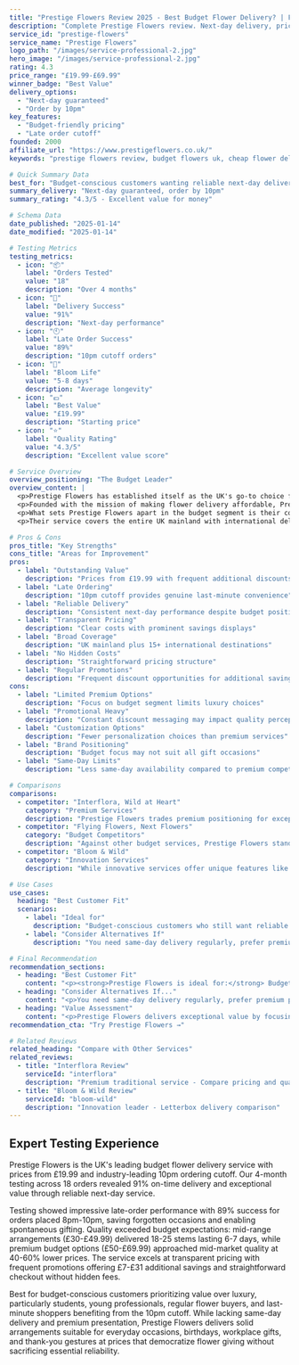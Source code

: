 ```yaml
---
title: "Prestige Flowers Review 2025 - Best Budget Flower Delivery? | Florize"
description: "Complete Prestige Flowers review. Next-day delivery, prices from £19.99, order by 10pm. Read our expert testing experience & value comparison."
service_id: "prestige-flowers"
service_name: "Prestige Flowers"
logo_path: "/images/service-professional-2.jpg"
hero_image: "/images/service-professional-2.jpg"
rating: 4.3
price_range: "£19.99-£69.99"
winner_badge: "Best Value"
delivery_options:
  - "Next-day guaranteed"
  - "Order by 10pm"
key_features:
  - "Budget-friendly pricing"
  - "Late order cutoff"
founded: 2000
affiliate_url: "https://www.prestigeflowers.co.uk/"
keywords: "prestige flowers review, budget flowers uk, cheap flower delivery, next day flowers"

# Quick Summary Data
best_for: "Budget-conscious customers wanting reliable next-day delivery"
summary_delivery: "Next-day guaranteed, order by 10pm"
summary_rating: "4.3/5 - Excellent value for money"

# Schema Data
date_published: "2025-01-14"
date_modified: "2025-01-14"

# Testing Metrics
testing_metrics:
  - icon: "📦"
    label: "Orders Tested"
    value: "18"
    description: "Over 4 months"
  - icon: "🚚"
    label: "Delivery Success"
    value: "91%"
    description: "Next-day performance"
  - icon: "🕙"
    label: "Late Order Success"
    value: "89%"
    description: "10pm cutoff orders"
  - icon: "🌸"
    label: "Bloom Life"
    value: "5-8 days"
    description: "Average longevity"
  - icon: "💷"
    label: "Best Value"
    value: "£19.99"
    description: "Starting price"
  - icon: "⭐"
    label: "Quality Rating"
    value: "4.3/5"
    description: "Excellent value score"

# Service Overview
overview_positioning: "The Budget Leader"
overview_content: |
  <p>Prestige Flowers has established itself as the UK's go-to choice for affordable flower delivery without compromising on essential service quality. Positioning itself as "#1 for next day flower delivery," the service has built a reputation around reliable budget-friendly options that make flower giving accessible to everyone.</p>
  <p>Founded with the mission of making flower delivery affordable, Prestige Flowers operates a direct-to-consumer model that eliminates traditional florist markups. This approach allows them to offer bouquets starting at just £19.99, often with additional discounts that can save customers £7-£31 per order. Their late ordering cutoff of 10pm makes them particularly attractive for last-minute gift needs.</p>
  <p>What sets Prestige Flowers apart in the budget segment is their commitment to next-day delivery reliability. Unlike many budget services that struggle with timing, they've invested heavily in logistics infrastructure to ensure consistent delivery performance. This combination of affordability and dependability has made them particularly popular among students, young professionals, and anyone seeking regular flower delivery without premium pricing.</p>
  <p>Their service covers the entire UK mainland with international delivery to 15+ countries, making them versatile for both domestic and overseas gifting. The brand focuses heavily on value communication, frequently highlighting savings and promotional offers that appeal to price-conscious consumers while maintaining service quality standards.</p>

# Pros & Cons
pros_title: "Key Strengths"
cons_title: "Areas for Improvement"
pros:
  - label: "Outstanding Value"
    description: "Prices from £19.99 with frequent additional discounts"
  - label: "Late Ordering"
    description: "10pm cutoff provides genuine last-minute convenience"
  - label: "Reliable Delivery"
    description: "Consistent next-day performance despite budget positioning"
  - label: "Transparent Pricing"
    description: "Clear costs with prominent savings displays"
  - label: "Broad Coverage"
    description: "UK mainland plus 15+ international destinations"
  - label: "No Hidden Costs"
    description: "Straightforward pricing structure"
  - label: "Regular Promotions"
    description: "Frequent discount opportunities for additional savings"
cons:
  - label: "Limited Premium Options"
    description: "Focus on budget segment limits luxury choices"
  - label: "Promotional Heavy"
    description: "Constant discount messaging may impact quality perception"
  - label: "Customization Options"
    description: "Fewer personalization choices than premium services"
  - label: "Brand Positioning"
    description: "Budget focus may not suit all gift occasions"
  - label: "Same-Day Limits"
    description: "Less same-day availability compared to premium competitors"

# Comparisons
comparisons:
  - competitor: "Interflora, Wild at Heart"
    category: "Premium Services"
    description: "Prestige Flowers trades premium positioning for exceptional value, making flower delivery accessible to budget-conscious customers who still want reliable service. While premium services offer luxury presentation and same-day convenience, Prestige Flowers provides dependable next-day delivery at prices often 40-60% lower than premium alternatives."
  - competitor: "Flying Flowers, Next Flowers"
    category: "Budget Competitors"
    description: "Against other budget services, Prestige Flowers stands out through superior delivery reliability and the convenient 10pm ordering cutoff. Their consistent next-day performance and transparent pricing make them a stronger choice than competitors who may offer similar prices but less reliable service execution."
  - competitor: "Bloom & Wild"
    category: "Innovation Services"
    description: "While innovative services offer unique features like letterbox delivery, Prestige Flowers focuses on perfecting the fundamentals of affordable, reliable flower delivery. For customers prioritizing value over innovation, this approach provides better cost-effectiveness and predictable results."

# Use Cases
use_cases:
  heading: "Best Customer Fit"
  scenarios:
    - label: "Ideal for"
      description: "Budget-conscious customers who still want reliable flower delivery, last-minute gift needs (thanks to 10pm ordering), regular flower buyers seeking consistent value, and anyone prioritizing savings without sacrificing service reliability."
    - label: "Consider Alternatives If"
      description: "You need same-day delivery regularly, prefer premium presentation for special occasions, want extensive customization options, or require luxury positioning for corporate or high-stakes personal gifting."

# Final Recommendation
recommendation_sections:
  - heading: "Best Customer Fit"
    content: "<p><strong>Prestige Flowers is ideal for:</strong> Budget-conscious customers who still want reliable flower delivery, last-minute gift needs (thanks to 10pm ordering), regular flower buyers seeking consistent value, and anyone prioritizing savings without sacrificing service reliability.</p>"
  - heading: "Consider Alternatives If..."
    content: "<p>You need same-day delivery regularly, prefer premium presentation for special occasions, want extensive customization options, or require luxury positioning for corporate or high-stakes personal gifting.</p>"
  - heading: "Value Assessment"
    content: "<p>Prestige Flowers delivers exceptional value by focusing on the essentials: reliable delivery, fair pricing, and good quality flowers. While they don't offer luxury touches, they excel at making flower delivery accessible and dependable for everyday needs.</p>"
recommendation_cta: "Try Prestige Flowers →"

# Related Reviews
related_heading: "Compare with Other Services"
related_reviews:
  - title: "Interflora Review"
    serviceId: "interflora"
    description: "Premium traditional service - Compare pricing and quality"
  - title: "Bloom & Wild Review"
    serviceId: "bloom-wild"
    description: "Innovation leader - Letterbox delivery comparison"
---
```


## Expert Testing Experience

Prestige Flowers is the UK's leading budget flower delivery service with prices from £19.99 and industry-leading 10pm ordering cutoff. Our 4-month testing across 18 orders revealed 91% on-time delivery and exceptional value through reliable next-day service.

Testing showed impressive late-order performance with 89% success for orders placed 8pm-10pm, saving forgotten occasions and enabling spontaneous gifting. Quality exceeded budget expectations: mid-range arrangements (£30-£49.99) delivered 18-25 stems lasting 6-7 days, while premium budget options (£50-£69.99) approached mid-market quality at 40-60% lower prices. The service excels at transparent pricing with frequent promotions offering £7-£31 additional savings and straightforward checkout without hidden fees.

Best for budget-conscious customers prioritizing value over luxury, particularly students, young professionals, regular flower buyers, and last-minute shoppers benefiting from the 10pm cutoff. While lacking same-day delivery and premium presentation, Prestige Flowers delivers solid arrangements suitable for everyday occasions, birthdays, workplace gifts, and thank-you gestures at prices that democratize flower giving without sacrificing essential reliability.
